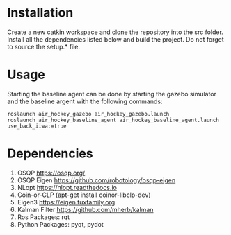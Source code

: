 # Installation

Create a new catkin workspace and clone the repository into the src folder. 
Install all the dependencies listed below and build the project. 
Do not forget to source the setup.* file.

# Usage

Starting the baseline agent can be done by starting the gazebo simulator and the baseline argent
with the following commands:
```
roslaunch air_hockey_gazebo air_hockey_gazebo.launch
roslaunch air_hockey_baseline_agent air_hockey_baseline_agent.launch use_back_iiwa:=true
```

# Dependencies

1. OSQP https://osqp.org/
2. OSQP Eigen https://github.com/robotology/osqp-eigen
3. NLopt https://nlopt.readthedocs.io
4. Coin-or-CLP (apt-get install coinor-libclp-dev)
5. Eigen3 https://eigen.tuxfamily.org
6. Kalman Filter https://github.com/mherb/kalman
7. Ros Packages: rqt 
8. Python Packages: pyqt, pydot
